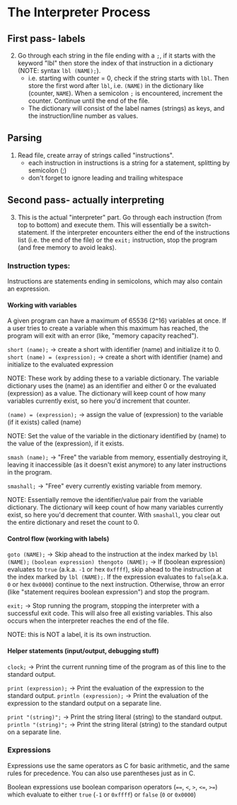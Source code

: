 # The Interpreter Process

## First pass- labels
2) Go through each string in the file ending with a `;`, if it starts with the keyword "lbl" then store the index of that instruction in a dictionary (NOTE: syntax `lbl (NAME);`).
	- i.e. starting with counter = 0, check if the string starts with `lbl`. Then store the first word after `lbl`, i.e. `(NAME)` in the dictionary like (counter, `NAME`). When a semicolon `;` is encountered, increment the counter. Continue until the end of the file.
	- The dictionary will consist of the label names (strings) as keys, and the instruction/line number as values.

## Parsing
1) Read file, create array of strings called "instructions".
	- each instruction in instructions is a string for a statement, splitting by semicolon (;)
	- don't forget to ignore leading and trailing whitespace

## Second pass- actually interpreting
3) This is the actual "interpreter" part. Go through each instruction (from top to bottom) and execute them. This will essentially be a switch-statement. If the interpreter encounters either the end of the instructions list (i.e. the end of the file) or the `exit;` instruction, stop the program (and free memory to avoid leaks).

### Instruction types:
Instructions are statements ending in semicolons, which may also contain an expression.

#### Working with variables
A given program can have a maximum of 65536 (2^16) variables at once. If a user tries to create a variable when this maximum has reached, the program will exit with an error (like, "memory capacity reached").

`short (name);` -> create a short with identifier (name) and initialize it to 0.
`short (name) = (expression);` -> create a short with identifier (name) and initialize to the evaluated expression

NOTE: These work by adding these to a variable dictionary. The variable dictionary uses the (name) as an identifier and either 0 or the evaluated (expression) as a value. The dictionary will keep count of how many variables currently exist, so here you'd increment that counter.

`(name) = (expression);` -> assign the value of (expression) to the variable (if it exists) called (name)

NOTE: Set the value of the variable in the dictionary identified by (name) to the value of the (expression), if it exists.

`smash (name);` -> "Free" the variable from memory, essentially destroying it, leaving it inaccessible (as it doesn't exist anymore) to any later instructions in the program.

`smashall;` -> "Free" every currently existing variable from memory.

NOTE: Essentially remove the identifier/value pair from the variable dictionary. The dictionary will keep count of how many variables currently exist, so here you'd decrement that counter. With `smashall`, you clear out the entire dictionary and reset the count to 0.

#### Control flow (working with labels)
`goto (NAME);` -> Skip ahead to the instruction at the index marked by `lbl (NAME);`
`(boolean expression) thengoto (NAME);` -> If (boolean expression) evaluates to `true` (a.k.a. `-1` or hex `0xffff`), skip ahead to the instruction at the index marked by `lbl (NAME);`. If the expression evaluates to `false`(a.k.a. `0` or hex `0x0000`) continue to the next instruction. Otherwise, throw an error (like "statement requires boolean expression") and stop the program.

`exit;` -> Stop running the program, stopping the interpreter with a successful exit code. This will also free all existing variables. This also occurs when the interpreter reaches the end of the file.

NOTE: this is NOT a label, it is its own instruction.

#### Helper statements (input/output, debugging stuff)
`clock;` -> Print the current running time of the program as of this line to the standard output.

`print (expression);` -> Print the evaluation of the expression to the standard output.
`println (expression);` -> Print the evaluation of the expression to the standard output on a separate line.

`print "(string)";` -> Print the string literal (string) to the standard output.
`println "(string)";` -> Print the string literal (string) to the standard output on a separate line.

### Expressions
Expressions use the same operators as C for basic arithmetic, and the same rules for precedence. You can also use parentheses just as in C.

Boolean expressions use boolean comparison operators (`==`, `<`, `>`, `<=`, `>=`) which evaluate to either `true` (`-1` or `0xffff`) or `false` (`0` or `0x0000`)